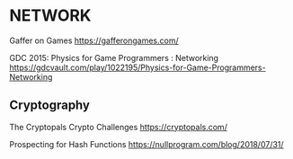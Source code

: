 # NETWORK

Gaffer on Games
https://gafferongames.com/

GDC 2015: Physics for Game Programmers : Networking
https://gdcvault.com/play/1022195/Physics-for-Game-Programmers-Networking

## Cryptography

The Cryptopals Crypto Challenges
https://cryptopals.com/

Prospecting for Hash Functions
https://nullprogram.com/blog/2018/07/31/
